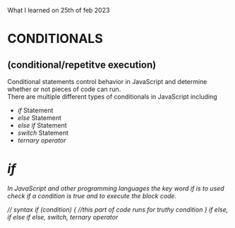 What I learned on 25th of feb 2023

# CONDITIONALS 
## (conditional/repetitve execution)
<p>Conditional statements control behavior in JavaScript and determine whether or not pieces of code can run. <br>
There are multiple different types of conditionals in JavaScript including
</p>
<ul>
 <li><i>if</i> Statement</li>
 <li><i>else</i> Statement</li>
 <li><i>else if</i> Statement</li>
 <li><i>switch</i> Statement</li>
 <li><i>ternary operator<i></li>
</ul>

# if
<p>In JavaScript and other programming languages the key word if is to used check if a condition is true and to execute the block code.</p>
     // syntax
     if (condition) {
         //this part of code runs for truthy condition
     }
if else, if else if else, switch, ternary operator